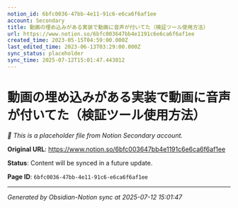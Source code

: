 ```yaml
---
notion_id: 6bfc0036-47bb-4e11-91c6-e6ca6f6af1ee
account: Secondary
title: 動画の埋め込みがある実装で動画に音声が付いてた（検証ツール使用方法）
url: https://www.notion.so/6bfc003647bb4e1191c6e6ca6f6af1ee
created_time: 2023-05-15T04:59:00.000Z
last_edited_time: 2023-06-13T03:29:00.000Z
sync_status: placeholder
sync_time: 2025-07-12T15:01:47.443012
---
```


# 動画の埋め込みがある実装で動画に音声が付いてた（検証ツール使用方法）

*🔄 This is a placeholder file from Notion Secondary account.*

**Original URL**: https://www.notion.so/6bfc003647bb4e1191c6e6ca6f6af1ee

**Status**: Content will be synced in a future update.

**Page ID**: `6bfc0036-47bb-4e11-91c6-e6ca6f6af1ee`

---

*Generated by Obsidian-Notion sync at 2025-07-12 15:01:47*
